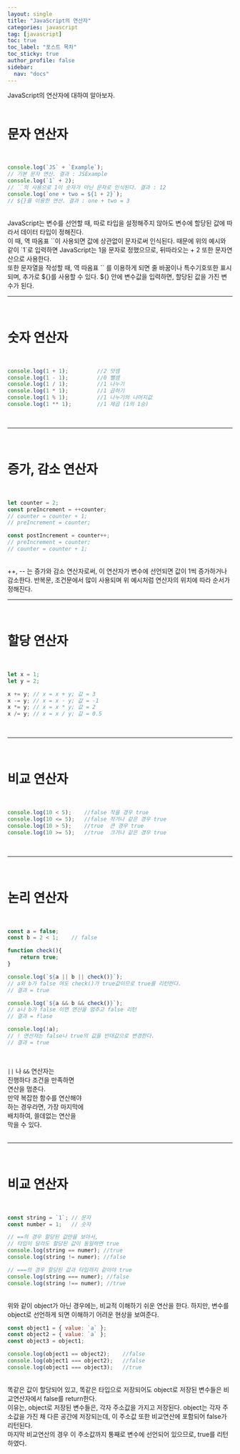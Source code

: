 ```yaml
---
layout: single
title: "JavaScript의 연산자"
categories: javascript
tag: [javascript]
toc: true
toc_label: "포스트 목차"
toc_sticky: true
author_profile: false
sidebar:
  nav: "docs"
---
```

JavaScript의 연산자에 대하여 알아보자.  
<br>

# 문자 연산자  
<br>

```javascript
console.log(`JS` + `Example`);
// 기본 문자 연산. 결과 : JSExample 
console.log(`1` + 2);
// ``의 사용으로 1이 숫자가 아닌 문자로 인식된다. 결과 : 12
console.log(`one + two = ${1 + 2}`);
// ${}를 이용한 연산. 결과 : one + two = 3
```  
<br>
JavaScript는 변수를 선언할 때,  
따로 타입을 설정해주지 않아도  
변수에 할당된 값에 따라서  
데이터 타입이 정해진다.  
<br>
이 때, 역 따옴표 ``이 사용되면  
값에 상관없이 문자로써 인식된다.  
때문에 위의 예시와 같이 `1`로 입력하면  
JavaScript는 1을 문자로 정했으므로,  
뒤따라오는 + 2 또한 문자연산으로 사용한다.   
<br>
또한 문자열을 작성할 때,  
역 따옴표 `` 를 이용하게 되면  
줄 바꿈이나 특수기호또한 표시되며,  
추가로 ${}를 사용할 수 있다.  
${} 안에 변수값을 입력하면,  
할당된 값을 가진 변수가 된다.  

<br>
<hr>
<br>

# 숫자 연산자  
<br>

```javascript
console.log(1 + 1);         //2 덧셈
console.log(1 - 1);         //0 뺄셈
console.log(1 / 1);         //1 나누기
console.log(1 * 1);         //1 곱하기
console.log(1 % 1);         //1 나누기의 나머지값
console.log(1 ** 1);        //1 제곱 (1의 1승)
```  
<br>
<hr>
<br>

# 증가, 감소 연산자
<br>

```javascript
let counter = 2;
const preIncrement = ++counter;
// counter = counter + 1; 
// preIncrement = counter;

const postIncrement = counter++;
// preIncrement = counter;
// counter = counter + 1; 
```  

<br>
++, -- 는 증가와 감소 연산자로써,  
이 연산자가 변수에 선언되면 값이  
1씩 증가하거나 감소한다.  
반복문, 조건문에서 많이 사용되며  
위 예시처럼 연산자의 위치에 따라  
순서가 정해진다.  
<br>
<hr>
<br>

# 할당 연산자
<br>

```javascript
let x = 1;
let y = 2;

x += y; // x = x + y; 값 = 3
x -= y; // x = x - y; 값 = -1
x *= y; // x = x * y; 값 = 2
x /= y; // x = x / y; 값 = 0.5
```  
<br>
<hr>
<br>

# 비교 연산자
<br>

```javascript
console.log(10 < 5);    //false 작을 경우 true
console.log(10 <= 5);   //false 작거나 같은 경우 true  
console.log(10 > 5);    //true  큰 경우 true
console.log(10 >= 5);   //true  크거나 같은 경우 true
```  
<br>
<hr>
<br>

# 논리 연산자
<br>

```javascript
const a = false;
const b = 2 < 1;    // false

function check(){
    return true;
}

console.log(`${a || b || check()}`);
// a와 b가 false 여도 check()가 true값이므로 true를 리턴한다.
// 결과 = true

console.log(`${a && b && check()}`);
// a나 b가 false 이면 연산을 멈추고 false 리턴
// 결과 = flase

console.log(!a);
// ! 연산자는 false나 true의 값을 반대값으로 변경한다.
// 결과 = true

```  
<br>

`||` 나 `&&` 연산자는  
진행하다 조건을 만족하면  
연산을 멈춘다.  
만약 복잡한 함수를 연산해야  
하는 경우라면, 가장 마지막에  
배치하여, 쓸데없는 연산을  
막을 수 있다.  
<br>
<hr>
<br>

# 비교 연산자
<br>

```javascript
const string = `1`; // 문자
const number = 1;   // 숫자

// ==의 경우 할당된 값만을 보아서,
// 타입이 달라도 할당된 값이 동일하면 true
console.log(string == numer); //true
console.log(string != numer); //false

// ===의 경우 할당된 값과 타입까지 같아야 true 
console.log(string === numer); //false
console.log(string !== numer); //true
```  
<br>
위와 같이 object가 아닌 경우에는,  
비교적 이해하기 쉬운 연산을 한다.  
하지만, 변수를 object로 선언하게 되면  
이해하기 어려운 현상을 보여준다.  
<br>

```javascript
const object1 = { value: `a` };
const object2 = { value: `a` };
const object3 = object1;

console.log(object1 == object2);    //false
console.log(object1 === object2);   //false
console.log(object1 === object3);   //true

```  
<br>
똑같은 값이 할당되어 있고,  
똑같은 타입으로 저장되어도  
object로 저장된 변수들은  
비교연산자에서 false를 return한다.  
<br>
이유는, object로 저장된 변수들은,  
각자 <span>주소값을 가지고 저장된다.</span>  
object는 각자 주소값을 가진 채  
다른 공간에 저장되는데, 이 주소값 또한  
비교연산에 포함되어 false가 리턴된다.  
<br>
마지막 비교연산의 경우 이 주소값까지  
통째로 변수에 선언되어 있으므로,  
true를 리턴하였다.  
<br>